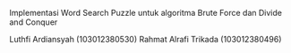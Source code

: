 Implementasi Word Search Puzzle untuk algoritma Brute Force dan Divide and Conquer

Luthfi Ardiansyah (103012380530) 
Rahmat Alrafi Trikada (103012380496) 
